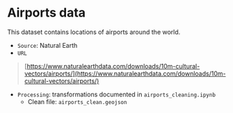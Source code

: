 # Airports data

This dataset contains locations of airports around the world.

- `Source`: Natural Earth
- `URL`

> [https://www.naturalearthdata.com/downloads/10m-cultural-vectors/airports/](https://www.naturalearthdata.com/downloads/10m-cultural-vectors/airports/)

- `Processing`: transformations documented in `airports_cleaning.ipynb`
    - Clean file: `airports_clean.geojson`

